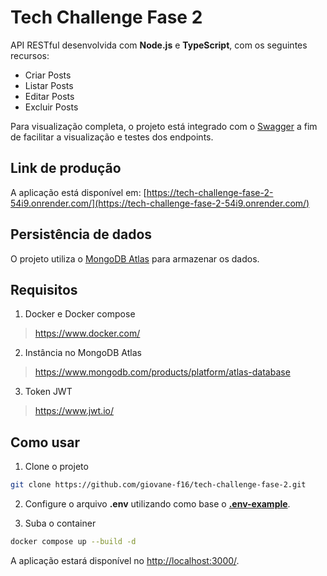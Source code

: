 # Tech Challenge Fase 2

API RESTful desenvolvida com **Node.js** e **TypeScript**, com os seguintes recursos:
- Criar Posts
- Listar Posts
- Editar Posts
- Excluir Posts

Para visualização completa, o projeto está integrado com o [Swagger](https://swagger.io/) a fim de facilitar a visualização e testes dos endpoints.

## Link de produção

A aplicação está disponível em:
[https://tech-challenge-fase-2-54i9.onrender.com/](https://tech-challenge-fase-2-54i9.onrender.com/)

## Persistência de dados
O projeto utiliza o [MongoDB Atlas](https://www.mongodb.com/products/platform/atlas-database) para armazenar os dados.


## Requisitos
1. Docker e Docker compose

> https://www.docker.com/

2. Instância no MongoDB Atlas

> https://www.mongodb.com/products/platform/atlas-database

3. Token JWT

> https://www.jwt.io/


## Como usar
1. Clone o projeto

```bash
git clone https://github.com/giovane-f16/tech-challenge-fase-2.git
```

2. Configure o arquivo **.env** utilizando como base o **[.env-example](./app/.env.example)**.

3. Suba o container

```bash
docker compose up --build -d
```
A aplicação estará disponível no [http://localhost:3000/](http://localhost:3000/).